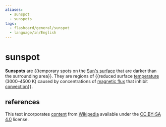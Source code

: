 ```yaml
---
aliases:
  - sunspot
  - sunspots
tags:
  - flashcard/general/sunspot
  - language/in/English
---
```


# sunspot

__Sunspots__ are {{temporary spots on the [Sun's surface](photosphere.md) that are darker than the surrounding area}}. They are regions of {{reduced surface [temperature](temperature.md) (3000–4500&nbsp;K) caused by concentrations of [magnetic flux](magnetic%20flux.md) that inhibit [convection](convection%20(heat%20transfer).md)}}. <!--SR:!2024-09-21,44,290!2024-08-12,16,290-->

## references

This text incorporates [content](https://en.wikipedia.org/wiki/sunspot) from [Wikipedia](Wikipedia.md) available under the [CC BY-SA 4.0](https://creativecommons.org/licenses/by-sa/4.0/) license.
